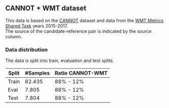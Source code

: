 ## CANNOT + WMT dataset

This data is based on the [CANNOT](https://github.com/dmlls/cannot-dataset/releases/v1.0) dataset and data from the [WMT Metrics Shared Task](https://wmt-metrics-task.github.io/) years 2015-2017.  
The source of the candidate-reference pair is indicated by the source column.

### Data distribution
The data is split into train, evaluation and test splits.  

| Split | #Samples | Ratio CANNOT-WMT |
|-------|----------|------------------|
| Train | 62.435   | 88% - 12%        |
| Eval  | 7.805    | 88% - 12%        |
| Test  | 7.804    | 88% - 12%        |

